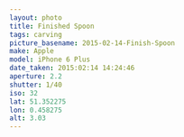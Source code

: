 ```yaml
---
layout: photo
title: Finished Spoon
tags: carving
picture_basename: 2015-02-14-Finish-Spoon
make: Apple
model: iPhone 6 Plus
date_taken: 2015:02:14 14:24:46
aperture: 2.2
shutter: 1/40
iso: 32
lat: 51.352275
lon: 0.458275
alt: 3.03
---
```



